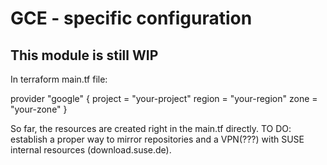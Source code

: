 # GCE - specific configuration
## This module is still WIP

In terraform main.tf file:

provider "google" {
  project = "your-project"
  region  = "your-region"
  zone    = "your-zone"
}



So far, the resources are created right in the main.tf directly.
TO DO: establish a proper way to mirror repositories and a VPN(???)
with SUSE internal resources (download.suse.de).